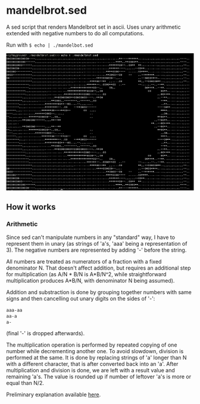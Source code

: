 # mandelbrot.sed

A sed script that renders Mandelbrot set in ascii. Uses unary arithmetic extended with negative numbers to do all computations.

Run with `$ echo | ./mandelbot.sed`

![](demo.png)

## How it works

### Arithmetic

Since sed can't manipulate numbers in any "standard" way, I have to represent them in unary (as strings of 'a's, 'aaa' being a representation of 3). The negative numbers are represented by adding '-' before the string. 

All numbers are treated as numerators of a fraction with a fixed denominator N. That doesn't affect addition, but requires an additional step for multiplication (as A/N * B/N is A\*B/N\^2, while straightforward multiplication produces A\*B/N, with denominator N being assumed).

Addition and substraction is done by grouping together numbers with same signs and then cancelling out unary digits on the sides of '-':

    aaa-aa
    aa-a
    a-
   
(final '-' is dropped afterwards).

The multiplication operation is performed by repeated copying of one number while decrementing another one. To avoid slowdown, division is performed at the same. It is done by replacing strings of 'a' longer than N with a different character, that is after converted back into an 'a'. After multiplication and division is done, we are left with a result value and remaining 'a's. The value is rounded up if number of leftover 'a's is more or equal than N/2.

Preliminary explanation available [here](https://www.reddit.com/r/commandline/comments/j5uqvp/a_sed_script_that_renders_mandelbrot_set/g7ux5zw/).
